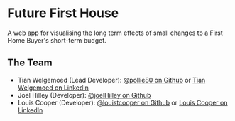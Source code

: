 # Future First House
A web app for visualising the long term effects of small changes to a First Home Buyer's short-term budget.

## The Team
- Tian Welgemoed (Lead Developer): [@pollie80 on Github](https://github.com/pollie80) or [Tian Welgemoed on LinkedIn](www.linkedin.com/in/tian-welgemoed
)
- Joel Hilley (Developer): [@joelHilley on Github](https://github.com/joelhilley)
- Louis Cooper (Developer): [@louistcooper on Github](https://github.com/louistcooper) or [Louis Cooper on LinkedIn](https://www.linkedin.com/in/louistcooper/)
